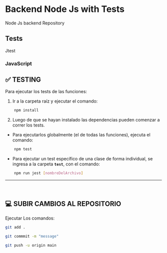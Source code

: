 # Backend Node Js with Tests

Node Js backend Repository

## Tests

Jtest

### JavaScript


## **✅ TESTING**

Para ejecutar los tests de las funciones:

1. Ir a la carpeta raíz y ejecutar el comando:

```bash
    npm install
```

2. Luego de que se hayan instalado las dependencias pueden comenzar a correr los tests.

-  Para ejecutarlos globalmente (el de todas las funciones), ejecuta el comando:

```bash
    npm test
```

-  Para ejecutar un test específico de una clase de forma individual, se ingresa a la carpeta **`test`**, con el comando:

```bash
    npm run jest [nombreDelArchivo]
```

---

</br >

## **💻 SUBIR CAMBIOS AL REPOSITORIO**

Ejecutar Los comandos:

```bash
git add .

git commmit -m "message"

git push -u origin main
```
